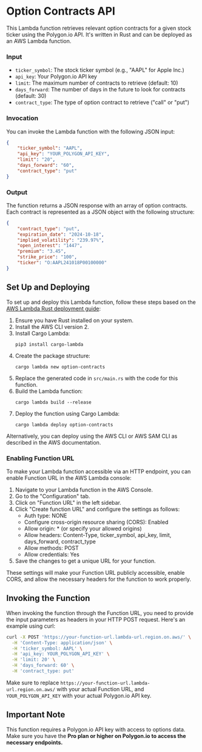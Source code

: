 # Option Contracts API

This Lambda function retrieves relevant option contracts for a given stock ticker using the Polygon.io API. It's written in Rust and can be deployed as an AWS Lambda function.

### Input

- `ticker_symbol`: The stock ticker symbol (e.g., "AAPL" for Apple Inc.)
- `api_key`: Your Polygon.io API key
- `limit`: The maximum number of contracts to retrieve (default: 10)
- `days_forward`: The number of days in the future to look for contracts (default: 30)
- `contract_type`: The type of option contract to retrieve ("call" or "put")

### Invocation

You can invoke the Lambda function with the following JSON input:

```json
{
    "ticker_symbol": "AAPL",
    "api_key": "YOUR_POLYGON_API_KEY",
    "limit": "20",
    "days_forward": "60",
    "contract_type": "put"
}
```

### Output

The function returns a JSON response with an array of option contracts. Each contract is represented as a JSON object with the following structure:

```json
{
    "contract_type": "put",
    "expiration_date": "2024-10-18",
    "implied_volatility": "239.97%",
    "open_interest": "1447",
    "premium": "3.45",
    "strike_price": "100",
    "ticker": "O:AAPL241018P00100000"
}
```

## Set Up and Deploying

To set up and deploy this Lambda function, follow these steps based on the [AWS Lambda Rust deployment guide](https://docs.aws.amazon.com/lambda/latest/dg/rust-package.html):

1. Ensure you have Rust installed on your system.
2. Install the AWS CLI version 2.
3. Install Cargo Lambda:
   ```
   pip3 install cargo-lambda
   ```
4. Create the package structure:
   ```
   cargo lambda new option-contracts
   ```
5. Replace the generated code in `src/main.rs` with the code for this function.
6. Build the Lambda function:
   ```
   cargo lambda build --release
   ```
7. Deploy the function using Cargo Lambda:
   ```
   cargo lambda deploy option-contracts
   ```

Alternatively, you can deploy using the AWS CLI or AWS SAM CLI as described in the AWS documentation.

### Enabling Function URL

To make your Lambda function accessible via an HTTP endpoint, you can enable Function URL in the AWS Lambda console:

1. Navigate to your Lambda function in the AWS Console.
2. Go to the "Configuration" tab.
3. Click on "Function URL" in the left sidebar.
4. Click "Create function URL" and configure the settings as follows:
   - Auth type: NONE
   - Configure cross-origin resource sharing (CORS): Enabled
   - Allow origin: * (or specify your allowed origins)
   - Allow headers: Content-Type, ticker_symbol, api_key, limit, days_forward, contract_type
   - Allow methods: POST
   - Allow credentials: Yes
5. Save the changes to get a unique URL for your function.

These settings will make your Function URL publicly accessible, enable CORS, and allow the necessary headers for the function to work properly.

## Invoking the Function

When invoking the function through the Function URL, you need to provide the input parameters as headers in your HTTP POST request. Here's an example using curl:

```bash
curl -X POST 'https://your-function-url.lambda-url.region.on.aws/' \
  -H 'Content-Type: application/json' \
  -H 'ticker_symbol: AAPL' \
  -H 'api_key: YOUR_POLYGON_API_KEY' \
  -H 'limit: 20' \
  -H 'days_forward: 60' \
  -H 'contract_type: put'
```

Make sure to replace `https://your-function-url.lambda-url.region.on.aws/` with your actual Function URL, and `YOUR_POLYGON_API_KEY` with your actual Polygon.io API key.

## Important Note

This function requires a Polygon.io API key with access to options data. Make sure you have the **Pro plan or higher on Polygon.io to access the necessary endpoints.**
